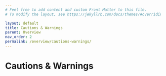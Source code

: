 ```yaml
---
# Feel free to add content and custom Front Matter to this file.
# To modify the layout, see https://jekyllrb.com/docs/themes/#overriding-theme-defaults

layout: default
title: Cautions & Warnings
parent: Overview
nav_order: 2
permalink: /overview/cautions-warnings/
---
```


# Cautions & Warnings